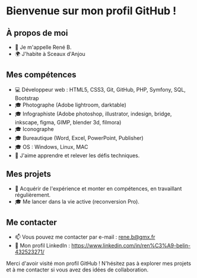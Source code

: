 # Bienvenue sur mon profil GitHub !

## À propos de moi
- 👋 Je m'appelle René B.
- 🌍 J'habite à Sceaux d'Anjou

## Mes compétences
- 💻 Développeur web : HTML5, CSS3, Git, GitHub, PHP, Symfony, SQL, Bootstrap
- 🎓 Photographe (Adobe lightroom, darktable)
- 🎓 Infographiste (Adobe photoshop, illustrator, indesign, bridge, inkscape, figma, GIMP, blender 3d, filmora)
- 🎓 Iconographe
- 🎓 Bureautique (Word, Excel, PowerPoint, Publisher)
- 🎓 OS : Windows, Linux, MAC
- 🚀 J'aime apprendre et relever les défis techniques.

## Mes projets
- 🌱 Acquérir de l'expérience et monter en compétences, en travaillant régulièrement.
- 🎓 Me lancer dans la vie active (reconversion Pro).

## Me contacter
- 📫 Vous pouvez me contacter par e-mail : rene.b@gmx.fr
- 💼 Mon profil LinkedIn : https://www.linkedin.com/in/ren%C3%A9-belin-432523271/

Merci d'avoir visité mon profil GitHub ! N'hésitez pas à explorer mes projets et à me contacter si vous avez des idées de collaboration.
